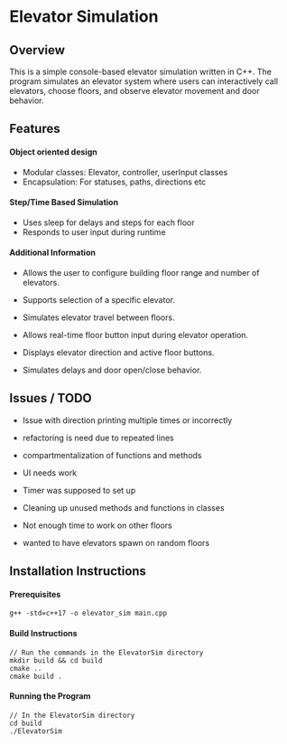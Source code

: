 # Elevator Simulation

## Overview
This is a simple console-based elevator simulation written in C++. 
The program simulates an elevator system where users can interactively call elevators, choose floors, and observe elevator movement and door behavior.

## Features

#### Object oriented design
- Modular classes: Elevator, controller, userInput classes
- Encapsulation: For statuses, paths, directions etc

#### Step/Time Based Simulation
- Uses sleep for delays and steps for each floor
- Responds to user input during runtime

#### Additional Information
- Allows the user to configure building floor range and number of elevators.

- Supports selection of a specific elevator.

- Simulates elevator travel between floors.

- Allows real-time floor button input during elevator operation.

- Displays elevator direction and active floor buttons.

- Simulates delays and door open/close behavior.

## Issues / TODO
- Issue with direction printing multiple times or incorrectly 

- refactoring is need due to repeated lines

- compartmentalization of functions and methods 

- UI needs work

- Timer was supposed to set up 

- Cleaning up unused methods and functions in classes

- Not enough time to work on other floors

- wanted to have elevators spawn on random floors

## Installation Instructions

#### Prerequisites
```
g++ -std=c++17 -o elevator_sim main.cpp

```

#### Build Instructions

```
// Run the commands in the ElevatorSim directory
mkdir build && cd build
cmake ..
cmake build .

```

#### Running the Program

```
// In the ElevatorSim directory
cd build
./ElevatorSim

```
